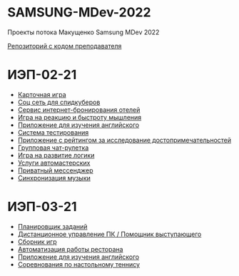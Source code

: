 # SAMSUNG-MDev-2022
Проекты потока Макущенко Samsung MDev 2022

[Репозиторий с кодом преподавателя](https://github.com/CAPCHIK/samsungandroid2021)

# ИЭП-02-21

* [Карточная игра](https://github.com/LuminescentNebula/MyGame)
* [Соц сеть для спидкуберов](https://github.com/alexp0111/Let-scube)
* [Сервис интернет-бронирования отелей](https://github.com/lisseenok/Looking-MDev-2022.git)
* [Игра на реакцию и быстроту мышления](https://github.com/Sinforge/Barabashka_game)
* [Приложение для изучения английского](https://github.com/palyanaff/Samsung_Project_English_Learning)
* [Система тестирования](https://github.com/carbon77/TestingSystemApp)
* [Приложение с рейтингом за исследование достопримечательностей](https://github.com/alex0d/GoCulture)
* [Групповая чат-рулетка](https://github.com/xxavierr404/chatter)
* [Игра на развитие логики](https://github.com/Dyaika/FilterGame)
* [Услуги автомастерских](https://github.com/nerazocharovalsya/Samsung_Project_STO)
* [Приватный мессенджер](https://github.com/hvdrtsoul/COMMUNiCATOR)
* [Синхронизация музыки](https://github.com/BigFrendyoff/MusicSync)

# ИЭП-03-21

* [Планировщик заданий](https://github.com/Dan1l0s/To-do_list)
* [Дистанционное управление ПК / Помощник выступающего](https://github.com/XurRound/DeskLink)
* [Сборник игр](https://github.com/NikitaSimashkin/Airplane)
* [Автоматизация работы ресторана](https://github.com/LilShkrek/Restaurants_automation.git) 
* [Приложение для изучения английского](https://github.com/palyanaff/Samsung_Project_English_Learning)
* [Соревнования по настольному теннису](https://github.com/Te4nick/myCompetes)


<!-- * Проект 1
* Проект 2
* Проект 3 -->
